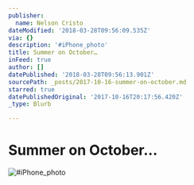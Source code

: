 ```yaml
---
publisher:
  name: Nelson Cristo
dateModified: '2018-03-28T09:56:09.535Z'
via: {}
description: '#iPhone_photo'
title: Summer on October…
inFeed: true
author: []
datePublished: '2018-03-28T09:56:13.901Z'
sourcePath: _posts/2017-10-16-summer-on-october.md
starred: true
datePublishedOriginal: '2017-10-16T20:17:56.420Z'
_type: Blurb

---
```

# Summer on October...
![#iPhone_photo](https://the-grid-user-content.s3-us-west-2.amazonaws.com/f25978e2-7b0a-4e1e-995b-10dede3d0e6a.jpg)